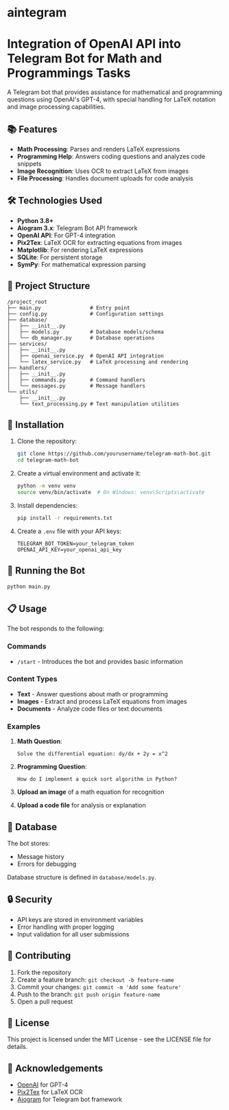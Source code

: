 # aintegram
# Integration of OpenAI API into Telegram Bot for Math and Programmings Tasks

A Telegram bot that provides assistance for mathematical and programming questions using OpenAI's GPT-4, with special handling for LaTeX notation and image processing capabilities.

## 📚 Features

- **Math Processing**: Parses and renders LaTeX expressions
- **Programming Help**: Answers coding questions and analyzes code snippets
- **Image Recognition**: Uses OCR to extract LaTeX from images
- **File Processing**: Handles document uploads for code analysis

## 🛠️ Technologies Used

- **Python 3.8+**
- **Aiogram 3.x**: Telegram Bot API framework
- **OpenAI API**: For GPT-4 integration
- **Pix2Tex**: LaTeX OCR for extracting equations from images
- **Matplotlib**: For rendering LaTeX expressions
- **SQLite**: For persistent storage
- **SymPy**: For mathematical expression parsing

## 🚀 Project Structure

```
/project_root
├── main.py                # Entry point
├── config.py              # Configuration settings
├── database/
│   ├── __init__.py
│   ├── models.py          # Database models/schema
│   └── db_manager.py      # Database operations
├── services/
│   ├── __init__.py
│   ├── openai_service.py  # OpenAI API integration
│   └── latex_service.py   # LaTeX processing and rendering
├── handlers/
│   ├── __init__.py
│   ├── commands.py        # Command handlers
│   └── messages.py        # Message handlers
└── utils/
    ├── __init__.py
    └── text_processing.py # Text manipulation utilities
```

## 🔧 Installation

1. Clone the repository:
   ```bash
   git clone https://github.com/yourusername/telegram-math-bot.git
   cd telegram-math-bot
   ```

2. Create a virtual environment and activate it:
   ```bash
   python -m venv venv
   source venv/bin/activate  # On Windows: venv\Scripts\activate
   ```

3. Install dependencies:
   ```bash
   pip install -r requirements.txt
   ```

4. Create a `.env` file with your API keys:
   ```
   TELEGRAM_BOT_TOKEN=your_telegram_token
   OPENAI_API_KEY=your_openai_api_key
   ```

## 🏁 Running the Bot

```bash
python main.py
```

## 📋 Usage

The bot responds to the following:

### Commands
- `/start` - Introduces the bot and provides basic information

### Content Types
- **Text** - Answer questions about math or programming
- **Images** - Extract and process LaTeX equations from images
- **Documents** - Analyze code files or text documents

### Examples

1. **Math Question**:
   ```
   Solve the differential equation: dy/dx + 2y = x^2
   ```

2. **Programming Question**:
   ```
   How do I implement a quick sort algorithm in Python?
   ```

3. **Upload an image** of a math equation for recognition

4. **Upload a code file** for analysis or explanation

## 📝 Database

The bot stores:
- Message history
- Errors for debugging

Database structure is defined in `database/models.py`.

## 🔒 Security

- API keys are stored in environment variables
- Error handling with proper logging
- Input validation for all user submissions

## 🔄 Contributing

1. Fork the repository
2. Create a feature branch: `git checkout -b feature-name`
3. Commit your changes: `git commit -m 'Add some feature'`
4. Push to the branch: `git push origin feature-name`
5. Open a pull request

## 📄 License

This project is licensed under the MIT License - see the LICENSE file for details.

## 👥 Acknowledgements

- [OpenAI](https://openai.com/) for GPT-4
- [Pix2Tex](https://github.com/lukas-blecher/LaTeX-OCR) for LaTeX OCR
- [Aiogram](https://aiogram.dev/) for Telegram bot framework